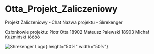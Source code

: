 # Otta_Projekt_Zaliczeniowy

Projekt Zaliczeniowy - Chat
Nazwa projektu - Shrekenger

Członkowie projektu:
Piotr Otta       18902
Mateusz Palewski 18903
Michał Kuźmiński 18888

![Shrekenger Logo](https://github.com/PiotrOtta/Otta_Projekt_Zaliczeniowy/blob/OCS-17/HTML%20CSS%20ChatBox%20Design/Assets/Logo_Shrekenger_gradient.png){:height="50%" width="50%"}
